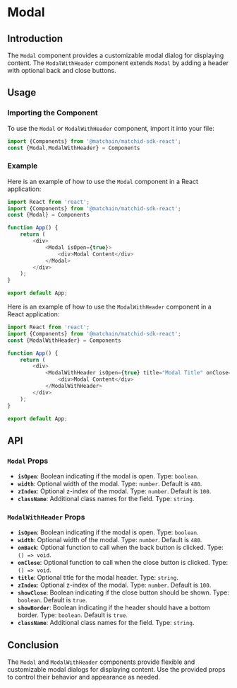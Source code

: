 # Modal

## Introduction

The `Modal` component provides a customizable modal dialog for displaying content. The `ModalWithHeader` component extends `Modal` by adding a header with optional back and close buttons.

## Usage

### Importing the Component

To use the `Modal` or `ModalWithHeader` component, import it into your file:

```typescript
import {Components} from '@matchain/matchid-sdk-react';
const {Modal,ModalWithHeader} = Components
```

### Example

Here is an example of how to use the `Modal` component in a React application:

```typescript
import React from 'react';
import {Components} from '@matchain/matchid-sdk-react';
const {Modal} = Components

function App() {
    return (
        <div>
            <Modal isOpen={true}>
                <div>Modal Content</div>
            </Modal>
        </div>
    );
}

export default App;
```

Here is an example of how to use the `ModalWithHeader` component in a React application:

```typescript
import React from 'react';
import {Components} from '@matchain/matchid-sdk-react';
const {ModalWithHeader} = Components

function App() {
    return (
        <div>
            <ModalWithHeader isOpen={true} title="Modal Title" onClose={() => console.log('Close button clicked')}>
                <div>Modal Content</div>
            </ModalWithHeader>
        </div>
    );
}

export default App;
```

## API

### `Modal` Props

- **`isOpen`**: Boolean indicating if the modal is open. Type: `boolean`.
- **`width`**: Optional width of the modal. Type: `number`. Default is `480`.
- **`zIndex`**: Optional z-index of the modal. Type: `number`. Default is `100`.
- **`className`**: Additional class names for the field. Type: `string`.

### `ModalWithHeader` Props

- **`isOpen`**: Boolean indicating if the modal is open. Type: `boolean`.
- **`width`**: Optional width of the modal. Type: `number`. Default is `480`.
- **`onBack`**: Optional function to call when the back button is clicked. Type: `() => void`.
- **`onClose`**: Optional function to call when the close button is clicked. Type: `() => void`.
- **`title`**: Optional title for the modal header. Type: `string`.
- **`zIndex`**: Optional z-index of the modal. Type: `number`. Default is `100`.
- **`showClose`**: Boolean indicating if the close button should be shown. Type: `boolean`. Default is `true`.
- **`showBorder`**: Boolean indicating if the header should have a bottom border. Type: `boolean`. Default is `true`.
- **`className`**: Additional class names for the field. Type: `string`.

## Conclusion

The `Modal` and `ModalWithHeader` components provide flexible and customizable modal dialogs for displaying content. Use the provided props to control their behavior and appearance as needed.